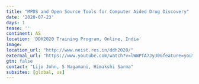 ```yaml
---
title: "MPDS and Open Source Tools for Computer Aided Drug Discovery"
date: '2020-07-23'
days: 1
tease: ''
continent: AS
location: 'DDH2020 Training Program, Online, India'
image: 
location_url: "http://www.neist.res.in/ddh2020/"
external_url: "https://www.youtube.com/watch?v=lWWPTA7JyJ0&feature=youtu.be&t=183"
gtn: false
contact: "Lijo John, S Nagamani, Himakshi Sarma"
subsites: [global, us]
---
```

